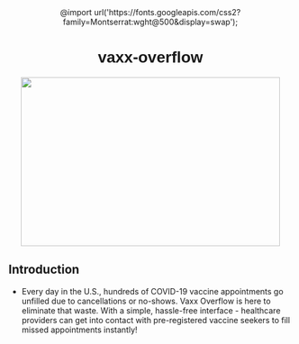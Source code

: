 <div align="center">
  @import url('https://fonts.googleapis.com/css2?family=Montserrat:wght@500&display=swap');
  <h1 style="font-family: 'Montserrat', sans-serif;"> vaxx-overflow</h1>
</div>
<p align="center">
  <img width="460" height="300" src="https://github.com/dmanfield/vaxx-overflow/blob/main/Vaxx_Overflow_Django/vaxx-overflow-app/src/images/Illustration.svg">
</p>

## Introduction
 * Every day in the U.S., hundreds of COVID-19 vaccine appointments go unfilled due to cancellations or no-shows. Vaxx Overflow is here to eliminate that waste. With a simple, hassle-free interface - healthcare providers can get into contact with pre-registered vaccine seekers to fill missed appointments instantly!



